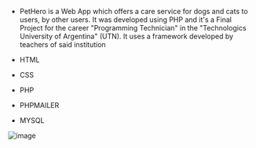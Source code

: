 - PetHero is a Web App which offers a care service for dogs and cats to users, by other users. It was developed using PHP and it's a Final Project for the career "Programming Technician" in the "Technologics University of Argentina" (UTN). It uses a framework developed by teachers of said institution

- HTML
- CSS
- PHP
- PHPMAILER
- MYSQL



![image](https://i.imgur.com/zTXhnER.png)

